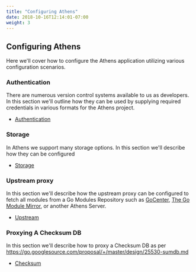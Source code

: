 ```yaml
---
title: "Configuring Athens"
date: 2018-10-16T12:14:01-07:00
weight: 3
---
```


## Configuring Athens
Here we'll cover how to configure the Athens application utilizing various configuration scenarios.

### Authentication
There are numerous version control systems available to us as developers.  In this section we'll outline how they can be used by supplying required credentials in various formats for the Athens project.

 - [Authentication](/configuration/authentication)
 
### Storage
In Athens we support many storage options. In this section we'll describe how they can be configured

 - [Storage](/configuration/storage)

 ### Upstream proxy
 In this section we'll describe how the upstream proxy can be configured to fetch all modules from a Go Modules Repository such as [GoCenter](https://gocenter.io), [The Go Module Mirror](https://proxy.golang.org), or another Athens Server.

  - [Upstream](/configuration/upstream)

### Proxying A Checksum DB
In this section we'll describe how to proxy a Checksum DB as per https://go.googlesource.com/proposal/+/master/design/25530-sumdb.md

- [Checksum](/configuration/sumdb)

